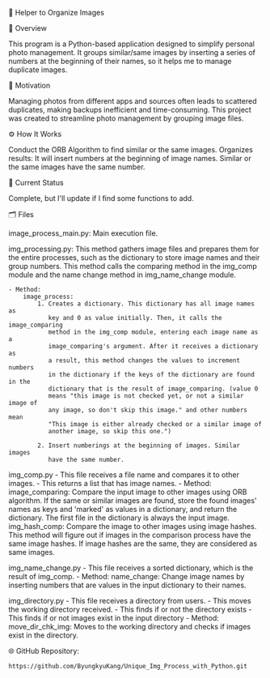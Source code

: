 📸 Helper to Organize Images

📌 Overview

This program is a Python-based application designed to simplify personal 
photo management. It groups similar/same images by inserting a 
series of numbers at the beginning of their names, so it helps me to 
manage duplicate images.


🎯 Motivation

Managing photos from different apps and sources often leads to scattered
duplicates, making backups inefficient and time-consuming. This project
 was created to streamline photo management by grouping image files.


⚙️ How It Works

Conduct the ORB Algorithm to find similar or the same images.
Organizes results:
    It will insert numbers at the beginning of image names. Similar or the same 
    images have the same number.


🔧 Current Status

Complete, but I'll update if I find some functions to add. 


🗂 Files

image_process_main.py: Main execution file.

img_processing.py: This method gathers image files and prepares them for the entire
                   processes, such as the dictionary to store image names and 
                   their group numbers. This method calls the comparing method 
                   in the img_comp module and the name change method in 
                   img_name_change module.

    - Method: 
        image_process: 
            1. Creates a dictionary. This dictionary has all image names as 
               key and 0 as value initially. Then, it calls the image_comparing
               method in the img_comp module, entering each image name as a 
               image_comparing's argument. After it receives a dictionary as
               a result, this method changes the values to increment numbers 
               in the dictionary if the keys of the dictionary are found in the 
               dictionary that is the result of image_comparing. (value 0 
               means "this image is not checked yet, or not a similar image of
               any image, so don't skip this image." and other numbers mean 
               "This image is either already checked or a similar image of 
               another image, so skip this one.")
            
            2. Insert numberings at the beginning of images. Similar images
               have the same number. 

img_comp.py
    - This file receives a file name and compares it to other images.
    - This returns a list that has image names. 
    - Method:
        image_comparing: Compare the input image to other images using ORB
                         algorithm. If the same or similar images are found,
                         store the found images' names as keys and 'marked' as
                         values in a dictionary, and return the dictionary. 
                         The first file in the dictionary is always the input
                         image.
        img_hash_comp: Compare the image to other images using image hashes.
                       This method will figure out if images in the comparison 
                       process have the same image hashes. If image hashes are
                       the same, they are considered as same images.

img_name_change.py
    - This file receives a sorted dictionary, which is the result of img_comp.
    - Method: 
        name_change: Change image names by inserting numbers that are values 
                     in the input dictionary to their names.

img_directory.py
    - This file receives a directory from users. 
    - This moves the working directory received.
    - This finds if or not the directory exists
    - This finds if or not images exist in the input directory
    - Method:
        move_dir_chk_img: Moves to the working directory and checks if images
                          exist in the directory. 

🌐 GitHub Repository:

    https://github.com/ByungkyuKang/Unique_Img_Process_with_Python.git
